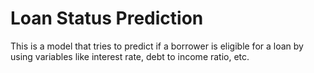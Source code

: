 # Loan Status Prediction

This is a model that tries to predict if a borrower is eligible for a loan by using variables like interest rate, debt to income ratio, etc.